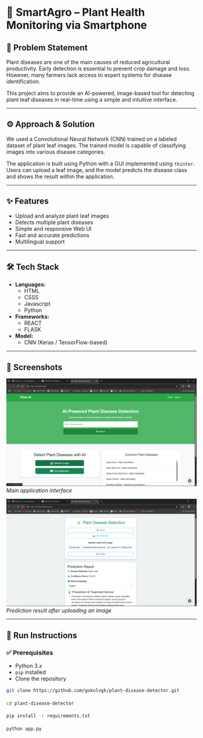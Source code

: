 # 🌿 SmartAgro – Plant Health Monitoring via Smartphone

## 🧠 Problem Statement

Plant diseases are one of the main causes of reduced agricultural productivity. Early detection is essential to prevent crop damage and loss. However, many farmers lack access to expert systems for disease identification.

This project aims to provide an AI-powered, image-based tool for detecting plant leaf diseases in real-time using a simple and intuitive interface.

---

## ⚙️ Approach & Solution

We used a Convolutional Neural Network (CNN) trained on a labeled dataset of plant leaf images. The trained model is capable of classifying images into various disease categories.

The application is built using Python with a GUI implemented using `tkinter`. Users can upload a leaf image, and the model predicts the disease class and shows the result within the application.

---

## ✨ Features

- Upload and analyze plant leaf images
- Detects multiple plant diseases
- Simple and responsive Web UI
- Fast and accurate predictions
- Multilingual support

---

## 🛠 Tech Stack

- **Languages:** 
    - HTML
    - CSSS
    - Javascript
    - Python 
- **Frameworks:** 
    - REACT
    - FLASK
- **Model:** 
    - CNN (Keras / TensorFlow-based)  


---

## 📸 Screenshots

![Home page](screenshots\index.png)  
*Main application interface*

![Prediction Example](screenshots/prediction.png)  
*Prediction result after uploading an image*

---

## 🚀 Run Instructions

### ✅ Prerequisites

- Python 3.x
- `pip` installed
- Clone the repository

```bash
git clone https://github.com/gokulvgk/plant-disease-detector.git

cd plant-disease-detector

pip install -r requirements.txt

python app.py

